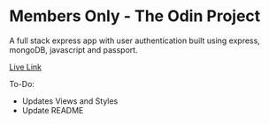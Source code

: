 # Members Only - The Odin Project

A full stack express app with user authentication built using express, mongoDB, javascript and passport.

[Live Link]()

To-Do:

- Updates Views and Styles
- Update README
